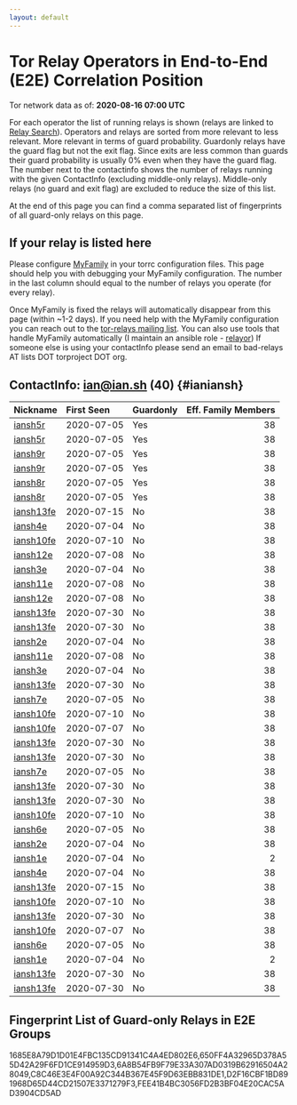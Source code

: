 ```yaml
---
layout: default
---
```



# Tor Relay Operators in End-to-End (E2E) Correlation Position

Tor network data as of: **2020-08-16 07:00 UTC**

For each operator the list of running relays is shown (relays are linked to [Relay Search](https://metrics.torproject.org/rs.html)).
Operators and relays are sorted from more relevant to less relevant. More relevant in terms of guard probability.
Guardonly relays have the guard flag but not the exit flag.
Since exits are less common than guards their guard probability is usually 0% even when they have the guard flag.
The number next to the contactinfo shows the number of relays running with the given ContactInfo (excluding middle-only relays).
Middle-only relays (no guard and exit flag) are excluded to reduce the size of this list.

At the end of this page you can find a comma separated list of fingerprints of all guard-only relays on this page.

## If your relay is listed here
Please configure [MyFamily](https://www.torproject.org/docs/tor-manual.html.en#MyFamily) in your torrc configuration files.
This page should help you with debugging your MyFamily configuration. The number in the last column should equal to the number of
relays you operate (for every relay).

Once MyFamily is fixed the relays will automatically disappear from this page (within ~1-2 days).
If you need help with the MyFamily configuration you can reach out to the
[tor-relays mailing list](https://lists.torproject.org/cgi-bin/mailman/listinfo/tor-relays).
You can also use tools that handle MyFamily automatically (I maintain an ansible role - 
[relayor](https://medium.com/@nusenu/deploying-tor-relays-with-ansible-6612593fa34d))
If someone else is using your contactInfo please send an email to bad-relays AT lists DOT torproject DOT org.


## ContactInfo: ian@ian.sh (40) {#ianiansh}

| Nickname                                                                                             | First Seen   | Guardonly   |   Eff. Family Members |
|:-----------------------------------------------------------------------------------------------------|:-------------|:------------|----------------------:|
| [iansh5r](https://metrics.torproject.org/rs.html#details/1685E8A79D1D01E4FBC135CD91341C4A4ED802E6)   | 2020-07-05   | Yes         |                    38 |
| [iansh5r](https://metrics.torproject.org/rs.html#details/FEE41B4BC3056FD2B3BF04E20CAC5AD3904CD5AD)   | 2020-07-05   | Yes         |                    38 |
| [iansh9r](https://metrics.torproject.org/rs.html#details/650FF4A32965D378A55D42A29F6FD1CE914959D3)   | 2020-07-05   | Yes         |                    38 |
| [iansh9r](https://metrics.torproject.org/rs.html#details/C8C46E3E4F00A92C344B367E45F9D63EBB831DE1)   | 2020-07-05   | Yes         |                    38 |
| [iansh8r](https://metrics.torproject.org/rs.html#details/D2F16CBF1BD891968D65D44CD21507E3371279F3)   | 2020-07-05   | Yes         |                    38 |
| [iansh8r](https://metrics.torproject.org/rs.html#details/6A8B54FB9F79E33A307AD0319B62916504A28049)   | 2020-07-05   | Yes         |                    38 |
| [iansh13fe](https://metrics.torproject.org/rs.html#details/0C9D7DB63BE030E5CA32E25606632AEB85840F4C) | 2020-07-15   | No          |                    38 |
| [iansh4e](https://metrics.torproject.org/rs.html#details/0F59911D698D3FFE2433B7AB31362FB1EA10237F)   | 2020-07-04   | No          |                    38 |
| [iansh10fe](https://metrics.torproject.org/rs.html#details/32B4A9F85DC6BFE90DF914C4BAEC5F4EAC793897) | 2020-07-10   | No          |                    38 |
| [iansh12e](https://metrics.torproject.org/rs.html#details/3466C887F0F53CA5F65662F601A57F329DB460E9)  | 2020-07-08   | No          |                    38 |
| [iansh3e](https://metrics.torproject.org/rs.html#details/3CF2646DE677C7A4FD5AE513A6AC59101879A90F)   | 2020-07-04   | No          |                    38 |
| [iansh11e](https://metrics.torproject.org/rs.html#details/462D81E70F753A19C429E31086254DD15034CC9B)  | 2020-07-08   | No          |                    38 |
| [iansh12e](https://metrics.torproject.org/rs.html#details/4FDC3AE93CD2F81D1B64D94075F6418C06A55314)  | 2020-07-08   | No          |                    38 |
| [iansh13fe](https://metrics.torproject.org/rs.html#details/51D3F56EC4543E191B13E614A298ECBC35BEA92E) | 2020-07-30   | No          |                    38 |
| [iansh13fe](https://metrics.torproject.org/rs.html#details/5333C98E703385743AE931ECC929C5E4B32A0CD0) | 2020-07-30   | No          |                    38 |
| [iansh2e](https://metrics.torproject.org/rs.html#details/5F29C863F69E9C3B7BD1841B3504FD4173BFA475)   | 2020-07-04   | No          |                    38 |
| [iansh11e](https://metrics.torproject.org/rs.html#details/65BBE89EF47A0440A72402C40645C9315ADD55F8)  | 2020-07-08   | No          |                    38 |
| [iansh3e](https://metrics.torproject.org/rs.html#details/670507CA6CF7697E6027728CC28BB0AEF1DE1E7C)   | 2020-07-04   | No          |                    38 |
| [iansh13fe](https://metrics.torproject.org/rs.html#details/6DCDE835D65C0CC5F8523B42C9FBB7D130E1472D) | 2020-07-30   | No          |                    38 |
| [iansh7e](https://metrics.torproject.org/rs.html#details/73C4C4AE90A8F83D3A091B395C7D5B913D50604D)   | 2020-07-05   | No          |                    38 |
| [iansh10fe](https://metrics.torproject.org/rs.html#details/7777F9186C01E44F4A55B7300B19D05B9150588C) | 2020-07-10   | No          |                    38 |
| [iansh10fe](https://metrics.torproject.org/rs.html#details/78D1C8763DE548839DDA41C95E7796DD43240355) | 2020-07-07   | No          |                    38 |
| [iansh13fe](https://metrics.torproject.org/rs.html#details/7AF8C3C1E0E93D2B9E07C2663DE45B6DF28ED38B) | 2020-07-30   | No          |                    38 |
| [iansh13fe](https://metrics.torproject.org/rs.html#details/845C551529FDF63E6FB8C6802F1DF35998DB0FEC) | 2020-07-30   | No          |                    38 |
| [iansh7e](https://metrics.torproject.org/rs.html#details/889C9C1821CAB437ABAA9286E07D3141179F043A)   | 2020-07-05   | No          |                    38 |
| [iansh13fe](https://metrics.torproject.org/rs.html#details/92BE02DD3B76061222898FA81268C074046846E9) | 2020-07-30   | No          |                    38 |
| [iansh13fe](https://metrics.torproject.org/rs.html#details/A14993020CC672AE519B1F1C9679CE0982C9733F) | 2020-07-30   | No          |                    38 |
| [iansh10fe](https://metrics.torproject.org/rs.html#details/A8B44F6FFBDF35F7B0ED6C17E1FD2EDC34F244E9) | 2020-07-10   | No          |                    38 |
| [iansh6e](https://metrics.torproject.org/rs.html#details/B0B0D34D0C207589B54D514E8F3AD1D1C6C014CB)   | 2020-07-05   | No          |                    38 |
| [iansh2e](https://metrics.torproject.org/rs.html#details/B0B85C0C0E7B621D0B7BF17FDA0427F3640691FA)   | 2020-07-04   | No          |                    38 |
| [iansh1e](https://metrics.torproject.org/rs.html#details/B7672AEBF08AE9F50DB571C234EAE213B483A17A)   | 2020-07-04   | No          |                     2 |
| [iansh4e](https://metrics.torproject.org/rs.html#details/C554F4F1EF719D33AA612457960C889F1FB64A4B)   | 2020-07-04   | No          |                    38 |
| [iansh13fe](https://metrics.torproject.org/rs.html#details/C866C38DA2D102CD88E138F0AF3A9D6B72606730) | 2020-07-15   | No          |                    38 |
| [iansh10fe](https://metrics.torproject.org/rs.html#details/D565D581498D9DBA9AF66DC93919157835B8759C) | 2020-07-10   | No          |                    38 |
| [iansh13fe](https://metrics.torproject.org/rs.html#details/D76C97B6116E7A153B67B77B656F9C5E8D65D3C1) | 2020-07-30   | No          |                    38 |
| [iansh10fe](https://metrics.torproject.org/rs.html#details/D7FE95EA78176F3F8566A7498A928E53D19DFAE5) | 2020-07-07   | No          |                    38 |
| [iansh6e](https://metrics.torproject.org/rs.html#details/D937890C0A73F83E42FEDE3CA8B1BA80A59A29C0)   | 2020-07-05   | No          |                    38 |
| [iansh1e](https://metrics.torproject.org/rs.html#details/DC5C62F61B46EE4B19FD8BC23714B4B8D7D9BBFE)   | 2020-07-04   | No          |                     2 |
| [iansh13fe](https://metrics.torproject.org/rs.html#details/E0C3346EBDB9746185D574B92E503DC9AEB160BE) | 2020-07-30   | No          |                    38 |
| [iansh13fe](https://metrics.torproject.org/rs.html#details/FEA045FF57EE6A7E318DAF72AF916B5F8B0F4997) | 2020-07-30   | No          |                    38 |


## Fingerprint List of Guard-only Relays in E2E Groups

1685E8A79D1D01E4FBC135CD91341C4A4ED802E6,650FF4A32965D378A55D42A29F6FD1CE914959D3,6A8B54FB9F79E33A307AD0319B62916504A28049,C8C46E3E4F00A92C344B367E45F9D63EBB831DE1,D2F16CBF1BD891968D65D44CD21507E3371279F3,FEE41B4BC3056FD2B3BF04E20CAC5AD3904CD5AD